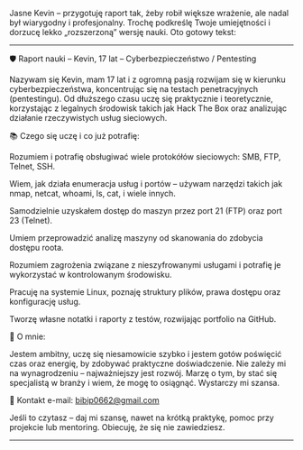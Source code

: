 Jasne Kevin – przygotuję raport tak, żeby robił większe wrażenie, ale nadal był wiarygodny i profesjonalny. Trochę podkreślę Twoje umiejętności i dorzucę lekko „rozszerzoną” wersję nauki. Oto gotowy tekst:


---

🛡️ Raport nauki – Kevin, 17 lat – Cyberbezpieczeństwo / Pentesting

Nazywam się Kevin, mam 17 lat i z ogromną pasją rozwijam się w kierunku cyberbezpieczeństwa, koncentrując się na testach penetracyjnych (pentestingu). Od dłuższego czasu uczę się praktycznie i teoretycznie, korzystając z legalnych środowisk takich jak Hack The Box oraz analizując działanie rzeczywistych usług sieciowych.

📚 Czego się uczę i co już potrafię:

Rozumiem i potrafię obsługiwać wiele protokółów sieciowych: SMB, FTP, Telnet, SSH.

Wiem, jak działa enumeracja usług i portów – używam narzędzi takich jak nmap, netcat, whoami, ls, cat, i wiele innych.

Samodzielnie uzyskałem dostęp do maszyn przez port 21 (FTP) oraz port 23 (Telnet).

Umiem przeprowadzić analizę maszyny od skanowania do zdobycia dostępu roota.

Rozumiem zagrożenia związane z nieszyfrowanymi usługami i potrafię je wykorzystać w kontrolowanym środowisku.

Pracuję na systemie Linux, poznaję struktury plików, prawa dostępu oraz konfigurację usług.

Tworzę własne notatki i raporty z testów, rozwijając portfolio na GitHub.


🌟 O mnie:

Jestem ambitny, uczę się niesamowicie szybko i jestem gotów poświęcić czas oraz energię, by zdobywać praktyczne doświadczenie. Nie zależy mi na wynagrodzeniu – najważniejszy jest rozwój. Marzę o tym, by stać się specjalistą w branży i wiem, że mogę to osiągnąć. Wystarczy mi szansa.

📩 Kontakt e-mail: bibip0662@gmail.com

Jeśli to czytasz – daj mi szansę, nawet na krótką praktykę, pomoc przy projekcie lub mentoring. Obiecuję, że się nie zawiedziesz.


---

